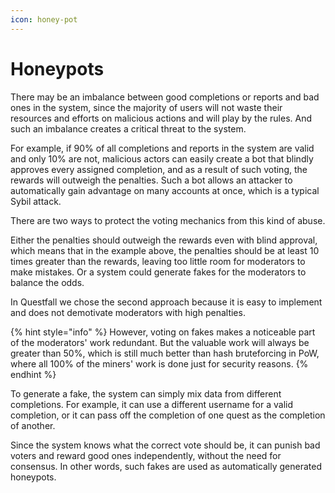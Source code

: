 ```yaml
---
icon: honey-pot
---
```


# Honeypots

There may be an imbalance between good completions or reports and bad ones in the system, since the majority of users will not waste their resources and efforts on malicious actions and will play by the rules. And such an imbalance creates a critical threat to the system.&#x20;

For example, if 90% of all completions and reports in the system are valid and only 10% are not, malicious actors can easily create a bot that blindly approves every assigned completion, and as a result of such voting, the rewards will outweigh the penalties. Such a bot allows an attacker to automatically gain advantage on many accounts at once, which is a typical Sybil attack.

There are two ways to protect the voting mechanics from this kind of abuse.&#x20;

Either the penalties should outweigh the rewards even with blind approval, which means that in the example above, the penalties should be at least 10 times greater than the rewards, leaving too little room for moderators to make mistakes. Or a system could generate fakes for the moderators to balance the odds.&#x20;

In Questfall we chose the second approach because it is easy to implement and does not demotivate moderators with high penalties.

{% hint style="info" %}
However, voting on fakes makes a noticeable part of the moderators' work redundant. But the valuable work will always be greater than 50%, which is still much better than hash bruteforcing in PoW, where all 100% of the miners' work is done just for security reasons.
{% endhint %}

To generate a fake, the system can simply mix data from different completions. For example, it can use a different username for a valid completion, or it can pass off the completion of one quest as the completion of another.

Since the system knows what the correct vote should be, it can punish bad voters and reward good ones independently, without the need for consensus. In other words, such fakes are used as automatically generated honeypots.
